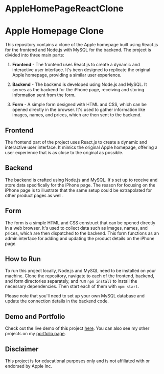 # AppleHomePageReactClone

# Apple Homepage Clone

This repository contains a clone of the Apple homepage built using React.js for the frontend and Node.js with MySQL for the backend. The project is divided into three main parts:

1. **Frontend** - The frontend uses React.js to create a dynamic and interactive user interface. It's been designed to replicate the original Apple homepage, providing a similar user experience.

2. **Backend** - The backend is developed using Node.js and MySQL. It serves as the backend for the iPhone page, receiving and storing information sent from the form.

3. **Form** - A simple form designed with HTML and CSS, which can be opened directly in the browser. It's used to gather information like images, names, and prices, which are then sent to the backend.

## Frontend

The frontend part of the project uses React.js to create a dynamic and interactive user interface. It mimics the original Apple homepage, offering a user experience that is as close to the original as possible.

## Backend

The backend is crafted using Node.js and MySQL. It's set up to receive and store data specifically for the iPhone page. The reason for focusing on the iPhone page is to illustrate that the same setup could be extrapolated for other product pages as well.

## Form

The form is a simple HTML and CSS construct that can be opened directly in a web browser. It's used to collect data such as images, names, and prices, which are then dispatched to the backend. This form functions as an admin interface for adding and updating the product details on the iPhone page.

## How to Run

To run this project locally, Node.js and MySQL need to be installed on your machine. Clone the repository, navigate to each of the frontend, backend, and form directories separately, and run `npm install` to install the necessary dependencies. Then start each of them with `npm start`.

Please note that you'll need to set up your own MySQL database and update the connection details in the backend code.

## Demo and Portfolio

Check out the live demo of this project [here](https://apple-homepage-clone-demo-link). You can also see my other projects on my [portfolio page](https://portfolio-page-link).

## Disclaimer

This project is for educational purposes only and is not affiliated with or endorsed by Apple Inc.
